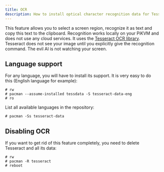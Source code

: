 ```yaml
---
title: OCR
description: How to install optical character recognition data for Tesseract
---
```


This feature allows you to select a screen region, recognize it as text
and copy this text to the clipboard. Recognition works locally on your
PiKVM and does not use any cloud services. It uses the [Tesseract OCR
library](https://github.com/tesseract-ocr/tesseract). Tesseract does not
see your image until you explicitly give the recognition command. The
evil AI is not watching your screen.

## Language support

For any language, you will have to install its support. It is very easy to do this (English language for example):
```
# rw
# pacman --assume-installed tessdata -S tesseract-data-eng
# ro
```

List all available languages in the repository:
```
# pacman -Ss tesseract-data
```

## Disabling OCR

If you want to get rid of this feature completely, you need to delete Tesseract and all its data:

```
# rw
# pacman -R tesseract
# reboot
```
